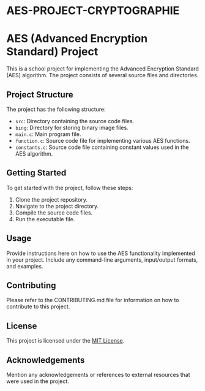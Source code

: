 # AES-PROJECT-CRYPTOGRAPHIE
# AES (Advanced Encryption Standard) Project

This is a school project for implementing the Advanced Encryption Standard (AES) algorithm. The project consists of several source files and directories.

## Project Structure

The project has the following structure:

- `src`: Directory containing the source code files.
- `bing`: Directory for storing binary image files.
- `main.c`: Main program file.
- `function.c`: Source code file for implementing various AES functions.
- `constants.c`: Source code file containing constant values used in the AES algorithm.

## Getting Started

To get started with the project, follow these steps:

1. Clone the project repository.
2. Navigate to the project directory.
3. Compile the source code files.
4. Run the executable file.

## Usage

Provide instructions here on how to use the AES functionality implemented in your project. Include any command-line arguments, input/output formats, and examples.

## Contributing

Please refer to the CONTRIBUTING.md file for information on how to contribute to this project.

## License

This project is licensed under the [MIT License](LICENSE).

## Acknowledgements

Mention any acknowledgements or references to external resources that were used in the project.

